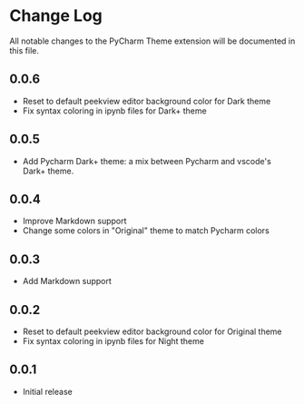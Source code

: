 # Change Log

All notable changes to the PyCharm Theme extension will be documented in this file.

## 0.0.6

- Reset to default peekview editor background color for Dark theme
- Fix syntax coloring in ipynb files for Dark+ theme

## 0.0.5

- Add Pycharm Dark+ theme: a mix between Pycharm and vscode's Dark+ theme. 

## 0.0.4

- Improve Markdown support
- Change some colors in "Original" theme to match Pycharm colors

## 0.0.3

- Add Markdown support

## 0.0.2

- Reset to default peekview editor background color for Original theme
- Fix syntax coloring in ipynb files for Night theme

## 0.0.1

- Initial release
